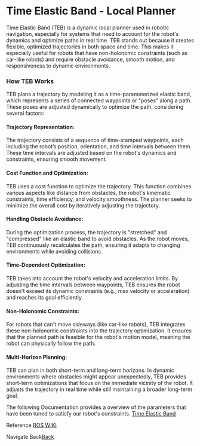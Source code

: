 <h1>Time Elastic Band - Local Planner</h1>


<p>Time Elastic Band (TEB) is a dynamic local planner used in robotic navigation, especially for systems that need to account for the robot's dynamics and optimize
paths in real time. TEB stands out because it creates flexible, optimized trajectories in both space and time. This makes it especially useful for robots that have
non-holonomic constraints (such as car-like robots) and require obstacle avoidance, smooth motion, and responsiveness to dynamic environments.</p>

<h3>How TEB Works</h3>

TEB plans a trajectory by modeling it as a time-parameterized elastic band, which represents a series of connected waypoints or "poses" along a path. These poses are adjusted dynamically to optimize the path, considering several factors:

<h4>Trajectory Representation:</h4>
The trajectory consists of a sequence of time-stamped waypoints, each including the robot’s position, orientation, and time intervals between them. These time intervals are adjusted based on the robot's dynamics and constraints, ensuring smooth movement.
<h4>Cost Function and Optimization:</h4>
TEB uses a cost function to optimize the trajectory. This function combines various aspects like distance from obstacles, the robot's kinematic constraints, time efficiency, and velocity smoothness. The planner seeks to minimize the overall cost by iteratively adjusting the trajectory.
<h4>Handling Obstacle Avoidance:</h4>
During the optimization process, the trajectory is "stretched" and "compressed" like an elastic band to avoid obstacles. As the robot moves, TEB continuously recalculates the path, ensuring it adapts to changing environments while avoiding collisions.
<h4>Time-Dependent Optimization:</h4>
TEB takes into account the robot's velocity and acceleration limits. By adjusting the time intervals between waypoints, TEB ensures the robot doesn't exceed its dynamic constraints (e.g., max velocity or acceleration) and reaches its goal efficiently.
<h4>Non-Holonomic Constraints:</h4>
For robots that can't move sideways (like car-like robots), TEB integrates these non-holonomic constraints into the trajectory optimization. It ensures that the planned path is feasible for the robot's motion model, meaning the robot can physically follow the path.
<h4>Multi-Horizon Planning:</h4>

TEB can plan in both short-term and long-term horizons. In dynamic environments where obstacles might appear unexpectedly, TEB provides short-term optimizations that focus on the immediate vicinity of the robot. It adjusts the trajectory in real time while still maintaining a broader long-term goal.


The following Documentation provides a overview of the parameters that have been tuned to satisfy our robot's constraints. 
[Time Elastic Band](https://github.com/Adipks/autonomous_navigation/blob/main/navstack_pub/teb_params.md)


Reference [ ROS WIKI ](http://wiki.ros.org/teb_local_planner)



Navigate Back[Back](https://github.com/Adipks/autonomous_navigation/blob/main/navstack_pub/autonomous_navigation.md)

